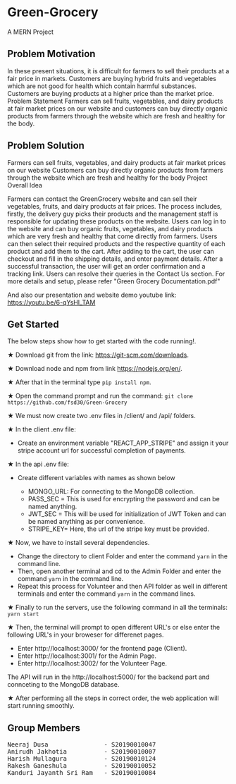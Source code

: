 # Green-Grocery
A MERN Project

## Problem Motivation

In these present situations, it is difficult for farmers to sell their products at a fair price in markets. Customers are buying hybrid fruits and vegetables which are not good for health which contain harmful substances. Customers are buying products at a higher price than the market price. Problem Statement Farmers can sell fruits, vegetables, and dairy products at fair market prices on our website and customers can buy directly organic products from farmers through the website which are fresh and healthy for the body.

## Problem Solution

Farmers can sell fruits, vegetables, and dairy products at fair market prices on our website
Customers can buy directly organic products from farmers through the website which are fresh and healthy for the body
Project Overall Idea

Farmers can contact the GreenGrocery website and can sell their vegetables, fruits, and dairy products at fair prices.
The process includes, firstly, the delivery guy picks their products and the management staff is responsible for updating these products on the website.
Users can log in to the website and can buy organic fruits, vegetables, and dairy products which are very fresh and healthy that come directly from farmers.
Users can then select their required products and the respective quantity of each product and add them to the cart. After adding to the cart, the user can checkout and fill in the shipping details, and enter payment details.
After a successful transaction, the user will get an order confirmation and a tracking link. Users can resolve their queries in the Contact Us section.
For more details and setup, please refer "Green Grocery Documentation.pdf"

And also our presentation and website demo youtube link: https://youtu.be/6-qYsHl_TAM

## Get Started

The below steps show how to get started with the code running!.

★ Download git from the link:
https://git-scm.com/downloads.

★ Download node and npm from link
https://nodejs.org/en/.

★ After that in the terminal type ```pip install npm```.

★ Open the command prompt and run the command: 
```git clone https://github.com/fsd30/Green-Grocery```

★ We must now create two .env files in /client/ and /api/ folders.
  
★ In the client .env file:

- Create an environment variable "REACT_APP_STRIPE" and assign it your stripe account url for successful completion of payments.

★ In the api .env file:

- Create different variables with names as shown below 

  - MONGO_URL: For connecting to the MongoDB collection.
  - PASS_SEC = This is used for encrypting the password and can be named anything. 
  - JWT_SEC = This will be used for initialization of JWT Token and can be named anything as per convenience.
  - STRIPE_KEY= Here, the url of the stripe key must be provided.

★ Now, we have to install several dependencies.

- Change the directory to client Folder and enter the command ```yarn``` in the command line.
- Then, open another terminal and cd to the Admin Folder and enter the command ```yarn``` in the command line.
- Repeat this process for Volunteer and then API folder as well in different terminals and enter the command ```yarn``` in the command lines.

★ Finally to run the servers, use the following command
in all the terminals: ```yarn start```

★ Then, the terminal will prompt to open different URL's or else
enter the following URL's in your broweser for differenet pages.
- Enter http://localhost:3000/ for the frontend page (Client).
- Enter http://localhost:3001/ for the Admin Page.
- Enter http://localhost:3002/ for the Volunteer Page.

The API will run in the http://localhost:5000/ for the backend part and connceting to the MongoDB database.

★ After performing all the steps in correct order, the web application will start running smoothly. 

## Group Members

<pre>
Neeraj Dusa               - S20190010047
Anirudh Jakhotia          - S20190010007
Harish Mullagura          - S20190010124
Rakesh Ganeshula          - S20190010052
Kanduri Jayanth Sri Ram   - S20190010084
</pre>
